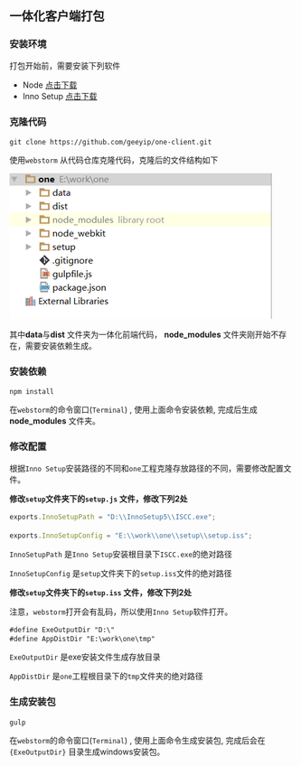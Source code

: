 ## 一体化客户端打包

### 安装环境

打包开始前，需要安装下列软件

* Node [点击下载](https://nodejs.org/en/download/)
* Inno Setup  [点击下载](https://pan.baidu.com/s/1c18kJ0O)

### 克隆代码

```shell
git clone https://github.com/geeyip/one-client.git
```

使用`webstorm` 从代码仓库克隆代码，克隆后的文件结构如下

![](pic/p1.png)

其中**data**与**dist** 文件夹为一体化前端代码， **node_modules** 文件夹刚开始不存在，需要安装依赖生成。

### 安装依赖

```shell
npm install
```

在`webstorm`的命令窗口(`Terminal`) , 使用上面命令安装依赖, 完成后生成**node_modules** 文件夹。

### 修改配置

根据`Inno Setup`安装路径的不同和`one`工程克隆存放路径的不同，需要修改配置文件。

**修改`setup`文件夹下的`setup.js` 文件，修改下列2处**

```javascript
exports.InnoSetupPath = "D:\\InnoSetup5\\ISCC.exe";

exports.InnoSetupConfig = "E:\\work\\one\\setup\\setup.iss";
```

`InnoSetupPath` 是`Inno Setup`安装根目录下`ISCC.exe`的绝对路径

`InnoSetupConfig` 是`setup`文件夹下的`setup.iss`文件的绝对路径

**修改`setup`文件夹下的`setup.iss` 文件，修改下列2处**

注意，`webstorm`打开会有乱码，所以使用`Inno Setup`软件打开。

```shell
#define ExeOutputDir "D:\"
#define AppDistDir "E:\work\one\tmp"
```

`ExeOutputDir` 是exe安装文件生成存放目录

`AppDistDir` 是`one`工程根目录下的`tmp`文件夹的绝对路径

### 生成安装包

```shell
gulp
```

在`webstorm`的命令窗口(`Terminal`) , 使用上面命令生成安装包, 完成后会在`{ExeOutputDir}` 目录生成windows安装包。






